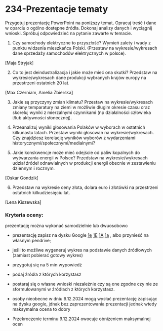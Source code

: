 # 234-Prezentacje tematy

Przygotuj prezentację PowerPoint na poniższy temat. Opracuj treść i dane w oparciu o ogólno dostępne źródła. Dokonaj analizy danych i wyciągnij wnioski. Spróbuj odpowiedzieć na pytanie zawarte w temacie.

1. Czy samochody elektryczne to przyszłość? Wymień zalety i wady z punktu widzenia mieszkańca Polski. (Przestaw na wykresie/wykresach dane sprzedaży samochodów elektrycznych w polsce).
<!-- https://e.autokult.pl/ktore-elektryki-najbardziej-lubia-polacy-jedna-marka-goruje-nad-reszta,7022235860728768a -->
[Maja Stryjak]

2. Co to jest deindustralizacja i jakie może mieć ona skutki? Przedstaw na wykresie/wykresach dane produkcji wybranych krajów europy na przestrzeni ostatnich 20 lat.
<!-- https://kig.pl/aktualnosc-ekonomicz/wyniki-przemyslu-w-sierpniu-2024/ -->

[Max Czerniam, Amelia Zbierska]

3. Jakie są przyczyny zmian klimatu? Przestaw na wykresie/wykresach zmiany temparatury na ziemi w możliwie długim okresie czasu oraz skoreluj wyniki z mierzalnymi czynnikami (np działalności człowieka i/lub aktywności słonecznej).
<!-- https://eko.wprost.pl/10429366/prof-piotr-wolanski-o-zmianach-klimatu-winna-zmienna-aktywnosc-slonca.html -->

4. Przeanalizuj wyniki głosowania Polaków w wyborach w ostatnich kilkunastu latach. Przestaw wyniki głosowań na wykresie/wykresach. Czy znajdziesz korelację wyników wyborów z wydarzeniami historycznymi/społecznymi/medialnymi?
<!-- https://wybory.gov.pl/index/index.html -->

5. Jakie konskwencje może mieć odejście od paliw kopalnych do wytwarzania energii w Polsce? Przedstaw na wykresie/wykresach udział źródeł odnawialnych w produkcji energii obecnie w zestawieniu dziennym i rocznym.
<!-- https://stat.gov.pl/files/gfx/portalinformacyjny/pl/defaultaktualnosci/5485/10/4/1/energia_ze_zrodel_odnawialnych_w_2020_r..pdf -->
[Oskar Gondzik]

6. Przedstaw na wykresie ceny złota, dolara euro i złotówki na przestrzeni ostatnich kilkudziesięciu lat.
<!-- https://nbp.pl/statystyka-i-sprawozdawczosc/kursy -->

[Lena Kiszewska]

<!--

### Alternatywny temat: 
Zaproponuj temat prezentacji dotyczącej jednego z zagrożeń, na jakie są narażeni uzytkownicy internetu. Przygotuj prezetację PowerPoint na temat jednego/lub kilku zagrożeń w sieci.
-->
### Kryteria oceny:

  prezentację można wykonać samodzielnie lub dwuosobowo

 * prezentację zapisz na dysku Google [1e](https://drive.google.com/drive/folders/11XycYjXIGGrUwkTPo0wS9cIGp920LpMU?usp=drive_link) 
 [1E](https://drive.google.com/drive/folders/1y9zdZvpfhf5KW2bGVN0xbmmKqPvmygYE?usp=drive_link) 
 [1A](https://drive.google.com/drive/folders/1ZtFTfVIyj26MuC-0Zo2PmDpLRLo5GRwb?usp=drive_link) 
 [1a](https://drive.google.com/drive/folders/14RUnNPNfyAM-3962h9GXlt6wEfeyNeg0?usp=drive_link)
  , albo przynieść na własnym pendrive;

  * jeśli to możliwe wygeneruj wykres na podstawie danych źródłowych (zamiast pobierać gotowy wykres)
  
  * przygotuj się na 5 min wypowiedź
  
  * podaj źródła z których korzystasz
  
  * postaraj się o własne wnioski niezależnie czy są one zgodne czy nie ze sformułowanymi w źródłach z których korzystasz.
  
  * osoby nieobecne w dniu 9.12.2024 mogą wysłać prezentację zapisując na dysku google, jdnak bez zaprezentowania prezentacji jednak wtedy maksymalna ocena to dobry

  * Przekroczenie terminu 9.12.2024 owocuje obniżeniem maksymalnej ocen


